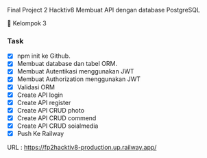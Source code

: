 Final Project 2 Hacktiv8
Membuat API dengan database PostgreSQL

🌱 Kelompok 3

### Task
- [X] npm init ke Github.
- [x] Membuat database dan tabel ORM.
- [X] Membuat Autentikasi menggunakan JWT
- [x] Membuat Authorization menggunakan JWT
- [x] Validasi ORM
- [x] Create API login
- [x] Create API register
- [x] Create API CRUD photo
- [x] Create API CRUD commend
- [x] Create API CRUD soialmedia
- [x] Push Ke Railway

URL : https://fp2hacktiv8-production.up.railway.app/
